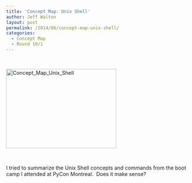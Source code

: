 ```yaml
---
title: 'Concept Map: Unix Shell'
author: Jeff Walton
layout: post
permalink: /2014/06/concept-map-unix-shell/
categories:
  - Concept Map
  - Round 10/1
---
```

&nbsp;

[<img class="alignnone size-medium wp-image-7840" alt="Concept_Map_Unix_Shell" src="http://teaching.software-carpentry.org/wp-content/uploads/2014/06/Concept_Map_Unix_Shell-300x217.jpg" width="300" height="217" />][1]

&nbsp;

I tried to summarize the Unix Shell concepts and commands from the boot camp I attended at PyCon Montreal.  Does it make sense?

&nbsp;

 [1]: http://teaching.software-carpentry.org/wp-content/uploads/2014/06/Concept_Map_Unix_Shell.jpg